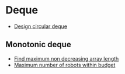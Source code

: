 
# <a id="deque">Deque</a>
* [Design circular deque](../Solutions/D/design-circular-deque)

## <a id="monotonic-deque">Monotonic deque</a>
* [Find maximum non decreasing array length](../Solutions/F/find-maximum-non-decreasing-array-length)
* [Maximum number of robots within budget](../Solutions/M/maximum-number-of-robots-within-budget)
